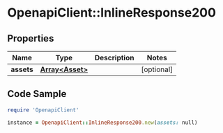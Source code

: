 # OpenapiClient::InlineResponse200

## Properties
Name | Type | Description | Notes
------------ | ------------- | ------------- | -------------
**assets** | [**Array&lt;Asset&gt;**](Asset.md) |  | [optional] 

## Code Sample

```ruby
require 'OpenapiClient'

instance = OpenapiClient::InlineResponse200.new(assets: null)
```


